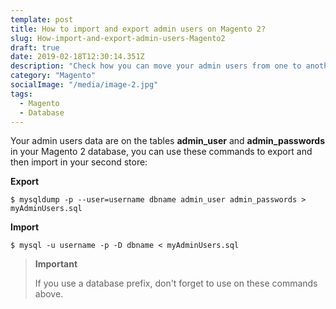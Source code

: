 ```yaml
---
template: post
title: How to import and export admin users on Magento 2?
slug: How-import-and-export-admin-users-Magento2
draft: true
date: 2019-02-18T12:30:14.351Z
description: "Check how you can move your admin users from one to another Magento 2 installation without decrypting the password or change it."
category: "Magento"
socialImage: "/media/image-2.jpg"
tags:
  - Magento
  - Database
---
```

Your admin users data are on the tables **admin_user** and **admin_passwords** in your Magento 2 database, you can use these commands to export and then import in your second store:

**Export**

```
$ mysqldump -p --user=username dbname admin_user admin_passwords > myAdminUsers.sql
```

**Import**

```
$ mysql -u username -p -D dbname < myAdminUsers.sql
```

> **Important**
>
> If you use a database prefix, don't forget to use on these commands above.

